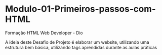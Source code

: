 # Modulo-01-Primeiros-passos-com-HTML
Formação HTML Web Developer -  Dio

A ideia deste Desafio de Projeto é elaborar um website, utilizando uma estrutura bem básica, utilizando tags aprendidas durante as aulas práticas
